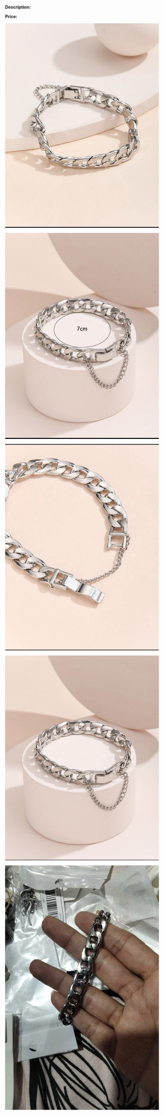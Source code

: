 **Description:**

**Price:**

![665.jpg](../images/665.jpg)

![666.jpg](../images/666.jpg)

![667.jpg](../images/667.jpg)

![668.jpg](../images/668.jpg)

![669.jpg](../images/669.jpg)